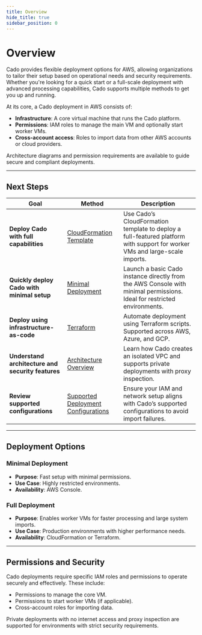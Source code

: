 ```yaml
---
title: Overview
hide_title: true
sidebar_position: 0
---
```


# Overview

Cado provides flexible deployment options for AWS, allowing organizations to tailor their setup based on operational needs and security requirements. Whether you're looking for a quick start or a full-scale deployment with advanced processing capabilities, Cado supports multiple methods to get you up and running.

At its core, a Cado deployment in AWS consists of:

- **Infrastructure**: A core virtual machine that runs the Cado platform.
- **Permissions**: IAM roles to manage the main VM and optionally start worker VMs.
- **Cross-account access**: Roles to import data from other AWS accounts or cloud providers.

Architecture diagrams and permission requirements are available to guide secure and compliant deployments.

---

## Next Steps

| Goal | Method | Description |
|------|--------|-------------|
| **Deploy Cado with full capabilities** | [CloudFormation Template](https://docs.cadosecurity.com/cado/deploy/aws/cloudformation) | Use Cado’s CloudFormation template to deploy a full-featured platform with support for worker VMs and large-scale imports. |
| **Quickly deploy Cado with minimal setup** | [Minimal Deployment](https://docs.cadosecurity.com/cado/deploy/aws/aws_quick_deployment) | Launch a basic Cado instance directly from the AWS Console with minimal permissions. Ideal for restricted environments. |
| **Deploy using infrastructure-as-code** | [Terraform](https://docs.cadosecurity.com/cado/deploy/aws/terraform) | Automate deployment using Terraform scripts. Supported across AWS, Azure, and GCP. |
| **Understand architecture and security features** | [Architecture Overview](https://docs.cadosecurity.com/cado/deploy/aws/architecture) | Learn how Cado creates an isolated VPC and supports private deployments with proxy inspection. |
| **Review supported configurations** | [Supported Deployment Configurations](https://docs.cadosecurity.com/cado/deploy/supported) | Ensure your IAM and network setup aligns with Cado’s supported configurations to avoid import failures. |

---

## Deployment Options

### Minimal Deployment
- **Purpose**: Fast setup with minimal permissions.
- **Use Case**: Highly restricted environments.
- **Availability**: AWS Console.

### Full Deployment
- **Purpose**: Enables worker VMs for faster processing and large system imports.
- **Use Case**: Production environments with higher performance needs.
- **Availability**: CloudFormation or Terraform.

---

## Permissions and Security

Cado deployments require specific IAM roles and permissions to operate securely and effectively. These include:

- Permissions to manage the core VM.
- Permissions to start worker VMs (if applicable).
- Cross-account roles for importing data.

Private deployments with no internet access and proxy inspection are supported for environments with strict security requirements.
